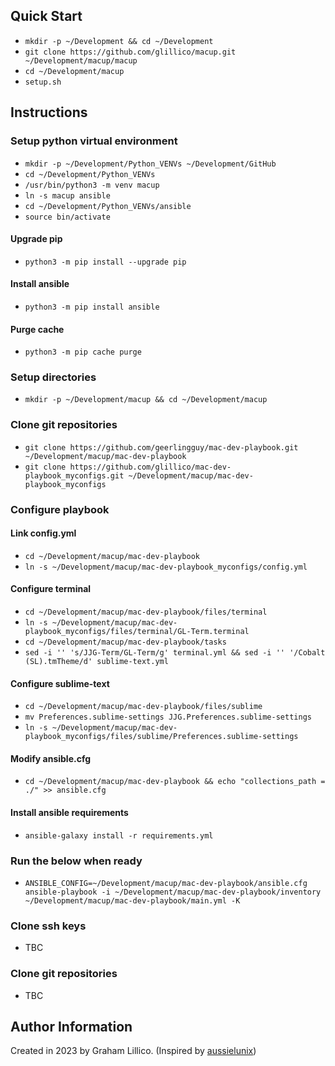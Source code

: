 ## Quick Start
* `mkdir -p ~/Development && cd ~/Development`
* `git clone https://github.com/glillico/macup.git ~/Development/macup/macup`
* `cd ~/Development/macup`
* `setup.sh`

## Instructions
### Setup python virtual environment
* `mkdir -p ~/Development/Python_VENVs ~/Development/GitHub`
* `cd ~/Development/Python_VENVs`
* `/usr/bin/python3 -m venv macup`
* `ln -s macup ansible`
* `cd ~/Development/Python_VENVs/ansible`
* `source bin/activate`

#### Upgrade pip
* `python3 -m pip install --upgrade pip`

#### Install ansible
* `python3 -m pip install ansible`

#### Purge cache
* `python3 -m pip cache purge`

### Setup directories
* `mkdir -p ~/Development/macup && cd ~/Development/macup`

### Clone git repositories
* `git clone https://github.com/geerlingguy/mac-dev-playbook.git ~/Development/macup/mac-dev-playbook`
* `git clone https://github.com/glillico/mac-dev-playbook_myconfigs.git ~/Development/macup/mac-dev-playbook_myconfigs`

### Configure playbook
#### Link config.yml
* `cd ~/Development/macup/mac-dev-playbook`
* `ln -s ~/Development/macup/mac-dev-playbook_myconfigs/config.yml`

#### Configure terminal
* `cd ~/Development/macup/mac-dev-playbook/files/terminal`
* `ln -s ~/Development/macup/mac-dev-playbook_myconfigs/files/terminal/GL-Term.terminal`
* `cd ~/Development/macup/mac-dev-playbook/tasks`
* `sed -i '' 's/JJG-Term/GL-Term/g' terminal.yml && sed -i '' '/Cobalt (SL).tmTheme/d' sublime-text.yml`

#### Configure sublime-text
* `cd ~/Development/macup/mac-dev-playbook/files/sublime`
* `mv Preferences.sublime-settings JJG.Preferences.sublime-settings`
* `ln -s ~/Development/macup/mac-dev-playbook_myconfigs/files/sublime/Preferences.sublime-settings`

#### Modify ansible.cfg
* `cd ~/Development/macup/mac-dev-playbook && echo "collections_path = ./" >> ansible.cfg`

#### Install ansible requirements
* `ansible-galaxy install -r requirements.yml`

### Run the below when ready
* `ANSIBLE_CONFIG=~/Development/macup/mac-dev-playbook/ansible.cfg ansible-playbook -i ~/Development/macup/mac-dev-playbook/inventory ~/Development/macup/mac-dev-playbook/main.yml -K`

### Clone ssh keys
* TBC

### Clone git repositories
* TBC

## Author Information

Created in 2023 by Graham Lillico. (Inspired by [aussielunix](https://gist.github.com/aussielunix/fb1ef2d906183604e3268aa86353bcb3))